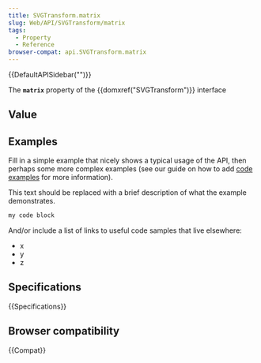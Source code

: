 ```yaml
---
title: SVGTransform.matrix
slug: Web/API/SVGTransform/matrix
tags:
  - Property
  - Reference
browser-compat: api.SVGTransform.matrix
---
```

{{DefaultAPISidebar("")}}

The **`matrix`** property of the {{domxref("SVGTransform")}} interface 

## Value



## Examples

Fill in a simple example that nicely shows a typical usage of the API, then perhaps some more complex examples (see our guide on how to add [code examples](/en-US/docs/MDN/Contribute/Structures/Code_examples) for more information).

This text should be replaced with a brief description of what the example demonstrates.

```js
my code block
```

And/or include a list of links to useful code samples that live elsewhere:

*   x
*   y
*   z

## Specifications

{{Specifications}}

## Browser compatibility

{{Compat}}


